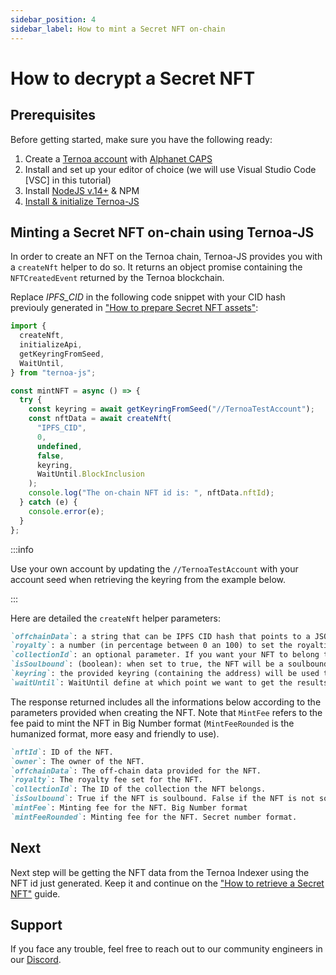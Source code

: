 ```yaml
---
sidebar_position: 4
sidebar_label: How to mint a Secret NFT on-chain
---
```


# How to decrypt a Secret NFT

## Prerequisites

Before getting started, make sure you have the following ready:

1. Create a [Ternoa account](/for-developers/get-started/create-account) with [Alphanet CAPS](/for-developers/get-started/create-account#step-2-get-some-free-test-caps-tokens)
2. Install and set up your editor of choice (we will use Visual Studio Code [VSC] in this tutorial)
3. Install [NodeJS v.14+](https://nodejs.org/en/download/) & NPM
4. [Install & initialize Ternoa-JS](/for-developers/get-started/install-ternoa-js)

## Minting a Secret NFT on-chain using Ternoa-JS

In order to create an NFT on the Ternoa chain, Ternoa-JS provides you with a `createNft` helper to do so. It returns an object promise containing the `NFTCreatedEvent` returned by the Ternoa blockchain.

Replace _IPFS_CID_ in the following code snippet with your CID hash previouly generated in ["How to prepare Secret NFT assets"](/for-developers/guides/NFT/secret-NFT/prepare-assets):

```typescript showLineNumbers
import {
  createNft,
  initializeApi,
  getKeyringFromSeed,
  WaitUntil,
} from "ternoa-js";

const mintNFT = async () => {
  try {
    const keyring = await getKeyringFromSeed("//TernoaTestAccount");
    const nftData = await createNft(
      "IPFS_CID",
      0,
      undefined,
      false,
      keyring,
      WaitUntil.BlockInclusion
    );
    console.log("The on-chain NFT id is: ", nftData.nftId);
  } catch (e) {
    console.error(e);
  }
};
```

:::info

Use your own account by updating the `//TernoaTestAccount` with your account seed when retrieving the keyring from the example below.

:::

Here are detailed the `createNft` helper parameters:

```markdown
`offchainData`: a string that can be IPFS CID hash that points to a JSON file, a plain text, a small JSON string, or a link to either a static or a dynamic file.
`royalty`: a number (in percentage between 0 an 100) to set the royalties taken by the owner for each NFT sale.
`collectionId`: an optional parameter. If you want your NFT to belong to a collection, add the collection id here otherwise keep it undefined.
`isSoulbound`: (boolean): when set to true, the NFT will be a soulbound NFT. Default is false.
`keyring`: the provided keyring (containing the address) will be used to sign the transactio and pay the execution fee.
`waitUntil`: WaitUntil define at which point we want to get the results of the transaction execution: BlockInclusion or BlockFinalization.
```

The response returned includes all the informations below according to the parameters provided when creating the NFT. Note that `MintFee` refers to the fee paid to mint the NFT in Big Number format (`MintFeeRounded` is the humanized format, more easy and friendly to use).

```markdown
`nftId`: ID of the NFT.
`owner`: The owner of the NFT.
`offchainData`: The off-chain data provided for the NFT.
`royalty`: The royalty fee set for the NFT.
`collectionId`: The ID of the collection the NFT belongs.
`isSoulbound`: True if the NFT is soulbound. False if the NFT is not soulbound.
`mintFee`: Minting fee for the NFT. Big Number format
`mintFeeRounded`: Minting fee for the NFT. Secret number format.
```

## Next

Next step will be getting the NFT data from the Ternoa Indexer using the NFT id just generated. Keep it and continue on the ["How to retrieve a Secret NFT"](/for-developers/guides/NFT/secret-NFT/get-NFT) guide.

## Support

If you face any trouble, feel free to reach out to our community engineers in our [Discord](https://discord.gg/fUmBkPpnRu).
